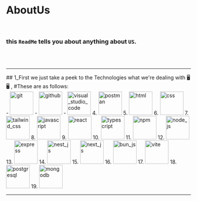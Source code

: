 # AboutUs 

<br />

### this `ReadMe` tells you about anything about `US`.

<br />
<br />
<hr />
## 1_First we just take a peek to the Technologies what we're dealing with 🖥️🖥️ ,
#These are as follows:
<br />
- <img src="https://raw.githubusercontent.com/marwin1991/profile-technology-icons/refs/heads/main/icons/git.png" alt="git" width="64" height="64"/>
- <img src="https://raw.githubusercontent.com/marwin1991/profile-technology-icons/refs/heads/main/icons/github.png" alt="github" width="64" height="64"/>
- <img src="https://raw.githubusercontent.com/marwin1991/profile-technology-icons/refs/heads/main/icons/visual_studio_code.png" alt="visual_studio_code" width="64" height="64"/>
4. <img src="https://raw.githubusercontent.com/marwin1991/profile-technology-icons/refs/heads/main/icons/postman.png" alt="postman" width="64" height="64"/>
5. <img src="https://raw.githubusercontent.com/marwin1991/profile-technology-icons/refs/heads/main/icons/html.png" alt="html" width="64" height="64"/>
6. <img src="https://raw.githubusercontent.com/marwin1991/profile-technology-icons/refs/heads/main/icons/css.png" alt="css" width="64" height="64"/>
7. <img src="https://raw.githubusercontent.com/marwin1991/profile-technology-icons/refs/heads/main/icons/tailwind_css.png" alt="tailwind_css" width="64" height="64"/>
8. <img src="https://raw.githubusercontent.com/marwin1991/profile-technology-icons/refs/heads/main/icons/javascript.png" alt="javascript" width="64" height="64"/>
9. <img src="https://raw.githubusercontent.com/marwin1991/profile-technology-icons/refs/heads/main/icons/react.png" alt="react" width="64" height="64"/>
10. <img src="https://raw.githubusercontent.com/marwin1991/profile-technology-icons/refs/heads/main/icons/typescript.png" alt="typescript" width="64" height="64"/>
11. <img src="https://raw.githubusercontent.com/marwin1991/profile-technology-icons/refs/heads/main/icons/npm.png" alt="npm" width="64" height="64"/>
12. <img src="https://raw.githubusercontent.com/marwin1991/profile-technology-icons/refs/heads/main/icons/node_js.png" alt="node_js" width="64" height="64"/>
13. <img src="https://raw.githubusercontent.com/marwin1991/profile-technology-icons/refs/heads/main/icons/express.png" alt="express" width="64" height="64"/>
14. <img src="https://raw.githubusercontent.com/marwin1991/profile-technology-icons/refs/heads/main/icons/nest_js.png" alt="nest_js" width="64" height="64"/>
15. <img src="https://raw.githubusercontent.com/marwin1991/profile-technology-icons/refs/heads/main/icons/next_js.png" alt="next_js" width="64" height="64"/>
16. <img src="https://raw.githubusercontent.com/marwin1991/profile-technology-icons/refs/heads/main/icons/bun_js.png" alt="bun_js" width="64" height="64"/>
17. <img src="https://raw.githubusercontent.com/marwin1991/profile-technology-icons/refs/heads/main/icons/vite.png" alt="vite" width="64" height="64"/>
18. <img src="https://raw.githubusercontent.com/marwin1991/profile-technology-icons/refs/heads/main/icons/postgresql.png" alt="postgresql" width="64" height="64"/>
19. <img src="https://raw.githubusercontent.com/marwin1991/profile-technology-icons/refs/heads/main/icons/mongodb.png" alt="mongodb" width="64" height="64"/>
<hr />
